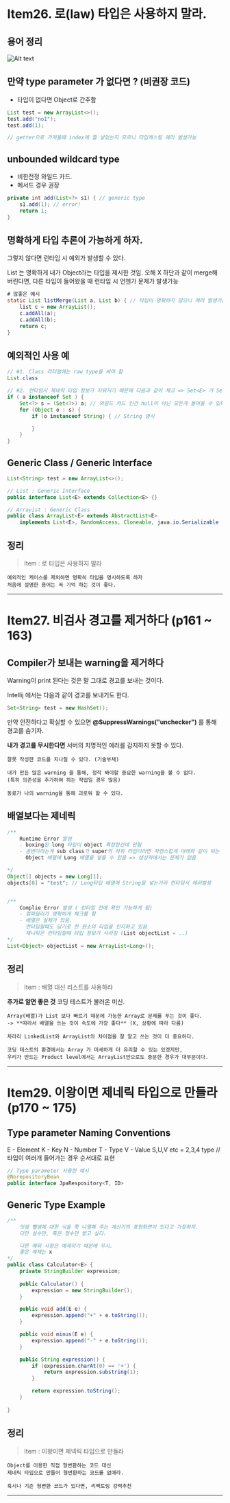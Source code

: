 ﻿# Item26. 로(law) 타입은 사용하지 말라.

## 용어 정리 
![Alt text](/images/zero-base/effective-java/%EC%A0%9C%EB%84%A4%EB%A6%AD-%EC%9A%A9%EC%96%B4%EC%A0%95%EB%A6%AC.png)

## 만약 type parameter 가 없다면 ? (비권장 코드)
- 타입이 없다면 Object로 간주함 

```java
List test = new ArrayList<>();
test.add("no1");
test.add(1);

// getter으로 가져올때 index에 뭘 넣었는지 모르니 타입캐스팅 에러 발생가능 
```

## unbounded wildcard type 
- 비한전정 와일드 카드. 
- 메서드 경우 권장
```java 
private int add(List<?> s1) { // generic type 
    s1.add(1); // error!
    return 1;
}
```

## 명확하게 타입 추론이 가능하게 하자.
그렇지 않다면 런타임 시 예외가 발생할 수 있다. 

List<Object> 는 명확하게 내가 Object라는 타입을 제시한 것임. 오해 X 
하단과 같이 merge해 버린다면, 다른 타입이 들어왔을 때 런타임 시 언젠가 문제가 발생가능 

```java
# 않좋은 예시 
static List listMerge(List a, List b) { // 타입이 명확하지 않으니 에러 발생가능
    list c = new ArrayList();
    c.addAll(a);
    c.addAll(b);
    return c;
}
```

## 예외적인 사용 예

```java 
// #1. Class 리터럴에는 raw type을 써야 함 
List.class

// #2. 런타임시 제네릭 타입 정보가 지워지기 때문에 다음과 같이 체크 => Set<E> 가 Set.class 으로 인식된다는 듯
if ( a instanceof Set ) {
    Set<?> s = (Set<?>) a; // 와일드 카드 인건 null이 아닌 모든게 들어올 수 있다
    for (Object o : s) {
        if (o instanceof String) { // String 명시

        }
    }
}
```

## Generic Class / Generic Interface 

```java 
List<String> test = new ArrayList<>();

// List : Generic Interface 
public interface List<E> extends Collection<E> {}

// Arrayist : Generic Class 
public class ArrayList<E> extends AbstractList<E>
    implements List<E>, RandomAccess, Cloneable, java.io.Serializable 
```


## 정리 

> Item : 로 타입은 사용하지 말라 

    예외적인 케이스를 제외하면 명확히 타입을 명시하도록 하자 
    처음에 설명한 용어는 꼭 기억 하는 것이 좋다. 

---

# Item27. 비검사 경고를 제거하다 (p161 ~ 163) 

## Compiler가 보내는 warning을 제거하다  

Warning이 print 된다는 것은 말 그대로 경고를 보내는 것이다.

Intellij 에서는 다음과 같이 경고를 보내기도 한다. 
```java 
Set<String> test = new HashSet();
```

만약 안전하다고 확실할 수 있으면 **@SuppressWarnings("unchecker")** 를 통해 경고를 숨기자. 

**내가 경고를 무시한다면**
    서버의 치명적인 에러를 감지하지 못할 수 있다. 
    
    잘못 작성한 코드를 지나칠 수 있다. (기술부채)
    
    내가 만든 많은 warning 을 통해, 정작 봐야할 중요한 warning을 볼 수 없다. 
    (특히 의존성을 추가하여 하는 작업일 경우 많음)

    동료가 나의 warning을 통해 괴로워 할 수 있다.


## 배열보다는 제네릭 

```java 
/**
    Runtime Error 발생 
    - boxing된 long 타입이 object 확장한건데 안됨 
    - 공변이라는게 sub class가 super의 하위 타입이라면 자연스럽게 아래와 같이 되는 거
      Object 배열에 Long 배열을 넣을 수 있음 => 생성자에서는 문제가 없음 

*/
Object[] objects = new Long[1];
objects[0] = "test"; // Long타입 배열에 String을 넣는거라 런타임시 에러발생 


/**
    Complie Error 발생 ( 런타임 전에 확인 가능하게 됨)
    - 컴파일러가 명확하게 체크를 함 
    - 배열은 실체가 있음. 
      런타임할때도 담기로 한 원소의 타입을 인지하고 있음 
      제니릭은 런타임할때 타입 정보가 사라짐 (List objectList = ..)
*/
List<Object> objectList = new ArrayList<Long>();
```

## 정리 

> Item : 배열 대신 리스트를 사용하라

**추가로 알면 좋은 것**
    코딩 테스트가 불러온 미신. 

    Array(배열)가 List 보다 빠르기 때문에 가능한 Array로 문제를 푸는 것이 좋다. 
    -> **따라서 배열을 쓰는 것이 속도에 가장 좋다** (X, 상황에 따라 다름)

    차라리 LinkedList와 ArrayList의 차이점을 잘 알고 쓰는 것이 더 중요하다. 

    코딩 테스트의 환경에서는 Array 가 미세하게 더 유리할 수 있는 있겠지만, 
    우리가 만드는 Product level에서는 ArrayList만으로도 충분한 경우가 대부분이다.  

---


# Item29. 이왕이면 제네릭 타입으로 만들라 (p170 ~ 175) 

## Type parameter Naming Conventions 

E - Element 
K - Key 
N - Number 
T - Type 
V - Value 
S,U,V etc = 2,3,4 type // 타입이 여러개 들어가는 경우 순서대로 표현

```java
// Type parameter 사용한 예시 
@NorepositoryBean 
public interface JpaRespository<T, ID>
```

## Generic Type Example 
```java 
/**
    덧셈 뺄셈에 대한 식을 쭉 나열해 주는 계산기의 표현화면이 있다고 가정하자. 
    다만 실수만, 혹은 정수만 받고 싶다. 

    다른 예외 사항은 예제이기 때문에 무시.
    좋은 예제는 x 
*/
public class Calculator<E> {
    private StringBuilder expression;
    
    public Calculator() {
        expression = new StringBuilder();
    }

    public void add(E e) {
        expression.append("+" + e.toString());
    }

    public void minus(E e) {
        expression.append("-" + e.toString());
    }

    public String expression() {
        if (expression.charAt(0) == '+') {
            return expression.substring(1);
        } 

        return expression.toString();
    }
    
}

```


## 정리 

> Item : 이왕이면 제넥릭 타입으로 만들라

    Object를 이용한 직접 형변환하는 코드 대신 
    제네릭 타입으로 만들어 형변환하는 코드를 없애라. 

    혹시나 기존 형변환 코드가 있다면, 리팩토링 강력추천

---